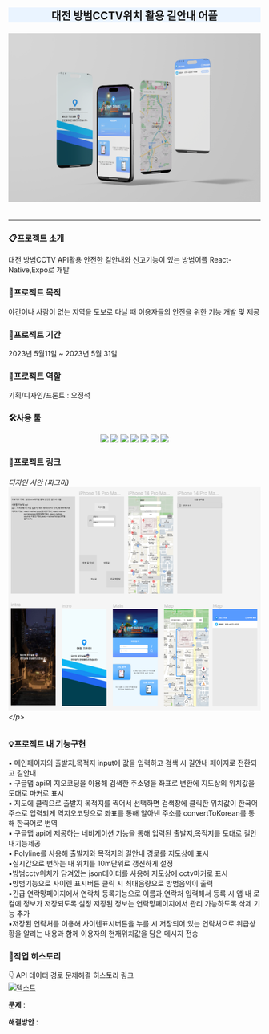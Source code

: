 ## <p align="center" style="background-color:#EAF4FF"><span >대전 방범CCTV위치 활용 길안내 어플</span> </p>

###### <p align="center">![텍스트](./ReadmeImg/siteImg.png)</p>

---

### 📋프로젝트 소개

대전 방범CCTV API활용 안전한 길안내와 신고기능이 있는 방범어플 React-Native,Expo로 개발

### 📌프로젝트 목적

야간이나 사람이 없는 지역을 도보로 다닐 때 이용자들의 안전을 위한 기능 개발 및 제공

### 📅프로젝트 기간

2023년 5월11일 ~ 2023년 5월 31일

### 👥프로젝트 역할

기획/디자인/프론트 : 오정석

### 🛠사용 툴

<div align="center">
	<img src="https://img.shields.io/badge/androidstudio-3DDC84?style=flat&logo=androidstudio&logoColor=white" />
	<img src="https://img.shields.io/badge/node.js-339933?style=flat&logo=nodedotjs&logoColor=white" />
	<img src="https://img.shields.io/badge/JavaScript-F7DF1E?style=flat&logo=JavaScript&logoColor=white" />
	<img src="https://img.shields.io/badge/React-61DAFB?style=flat&logo=React&logoColor=white" />
	<img src="https://img.shields.io/badge/expo-000020?style=flat&logo=expo&logoColor=white" />
	<img src="https://img.shields.io/badge/GitHub-181717?style=flat&logo=Github&logoColor=white" />
	<img src="https://img.shields.io/badge/Figma-F24e1e?style=flat&logo=Figma&logoColor=white" />
</div>

### 🔗프로젝트 링크

###### <p align="left">디자인 시안 (피그마)[![텍스트](./ReadmeImg/figma.png)]([https://www.figma.com/file/X3dZkvNlJOnyDw3GPHWlcd/4%EC%B0%A8-%ED%94%84%EB%A1%9C%EC%A0%9D%ED%8A%B8_%EB%A9%8D%EB%83%A5%EC%9D%B4%EB%9E%91?node-id=0%3A1&t=y5UWV4usFotboNmd-1](https://www.figma.com/file/Rbw7XdDBpmzXwK0T8MPThq/Untitled?type=design&node-id=0%3A1&t=cgh5OpAzncyUZKuL-1))</p>

### 💡프로젝트 내 기능구현

▪ 메인페이지의 출발지,목적지 input에 값을 입력하고 검색 시 길안내 페이지로 전환되고 길안내 <br>
▪ 구글맵 api의 지오코딩을 이용해 검색한 주소명을 좌표로 변환에 지도상의 위치값을 토대로 마커로 표시 <br>
▪ 지도에 클릭으로 출발지 목적지를 찍어서 선택하면 검색창에 클릭한 위치값이 한국어 주소로 입력되게 역지오코딩으로 좌표를 통해 알아낸 주소를 convertToKorean를 통해 한국어로 번역 <br>
▪ 구글맵 api에 제공하는 네비게이션 기능을 통해 입력된 출발지,목적지를 토대로 길안내기능제공 <br>
▪ Polyline를 사용해 출발지와 목적지의 길안내 경로를 지도상에 표시 <br>
▪실시간으로 변하는 내 위치를 10m단위로 갱신하게 설정 <br>
▪방범cctv위치가 담겨있는 json데이터를 사용해 지도상에 cctv마커로 표시 <br>
▪방범기능으로 사이렌 표시버튼 클릭 시 최대음량으로 방범음악이 출력 <br>
▪긴급 연락망페이지에서 연락처 등록기능으로 이름과,연락처 입력해서 등록 시 앱 내 로컬에 정보가 저장되도록 설정 저장된 정보는 연락망페이지에서 관리 가능하도록 삭제 기능 추가 <br>
▪저장된 연락처를 이용해 사이렌표시버튼을 누를 시 저장되어 있는 연락처으로 위급상황을 알리는 내용과 함께 이용자의 현재위치값을 담은 메시지 전송

### 📝작업 히스토리

👇 API 데이터 경로 문제해결 히스토리 링크<br>
[![텍스트](./ReadmeImg/GWTO.png)]()

**문제** :

**해결방안** :

